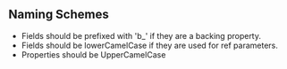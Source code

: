 ## Naming Schemes

- Fields should be prefixed with 'b_' if they are a backing property.
- Fields should be lowerCamelCase if they are used for ref parameters.
- Properties should be UpperCamelCase